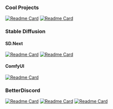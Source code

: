 ### Cool Projects
[![Readme Card](https://github-readme-stats.vercel.app/api/pin/?username=BinaryQuantumSoul&repo=BinaryMod&theme=merko&border_color=a7cd00)](https://github.com/BinaryQuantumSoul/BinaryMod) 
[![Readme Card](https://github-readme-stats.vercel.app/api/pin/?username=BinaryQuantumSoul&repo=nautilus-pdf-combine&theme=merko&border_color=a7cd00)](https://github.com/BinaryQuantumSoul/nautilus-pdf-combine)

### Stable Diffusion
#### SD.Next
[![Readme Card](https://github-readme-stats.vercel.app/api/pin/?username=vladmandic&repo=automatic&theme=aura&border_color=9e74f9)](https://github.com/vladmandic/automatic)
[![Readme Card](https://github-readme-stats.vercel.app/api/pin/?username=BinaryQuantumSoul&repo=sdnext-remote-inference&theme=aura&border_color=9e74f9)](https://github.com/BinaryQuantumSoul/sdnext-remote-inference)
<!-- [![Readme Card](https://github-readme-stats.vercel.app/api/pin/?username=BinaryQuantumSoul&repo=sdnext-ui-ux&theme=aura&border_color=9e74f9)](https://github.com/BinaryQuantumSoul/sdnext-ui-ux) -->
<!-- [![Readme Card](https://github-readme-stats.vercel.app/api/pin/?username=BinaryQuantumSoul&repo=sdnext-carefree&theme=aura&border_color=9e74f9)](https://github.com/BinaryQuantumSoul/sdnext-carefree) -->

#### ComfyUI
[![Readme Card](https://github-readme-stats.vercel.app/api/pin/?username=Stability-AI&repo=StableSwarmUI&theme=aura&border_color=9e74f9)](https://github.com/Stability-AI/StableSwarmUI)

### BetterDiscord
[![Readme Card](https://github-readme-stats.vercel.app/api/pin/?username=BinaryQuantumSoul&repo=discord-better-messages&theme=dark&border_color=ffffffe&bg_color=5165f6)](https://github.com/BinaryQuantumSoul/discord-better-messages)
[![Readme Card](https://github-readme-stats.vercel.app/api/pin/?username=BinaryQuantumSoul&repo=discord-latex&theme=dark&border_color=ffffffe&bg_color=5165f6)](https://github.com/BinaryQuantumSoul/discord-latex)
[![Readme Card](https://github-readme-stats.vercel.app/api/pin/?username=BinaryQuantumSoul&repo=DiscordAccentColorRolling&theme=dark&border_color=ffffffe&bg_color=5165f6)](https://github.com/BinaryQuantumSoul/DiscordAccentColorRolling)
